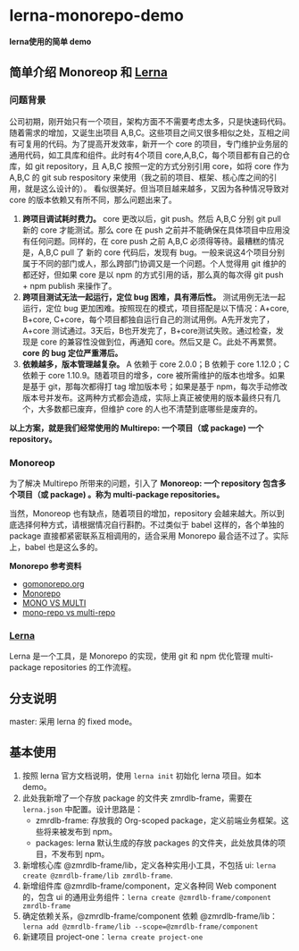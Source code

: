 # lerna-monorepo-demo

**lerna使用的简单 demo**

## 简单介绍 Monoreop 和 [Lerna](https://github.com/lerna/lerna)

### 问题背景

公司初期，刚开始只有一个项目，架构方面不不需要考虑太多，只是快速码代码。随着需求的增加，又诞生出项目 A,B,C。这些项目之间又很多相似之处，互相之间有可复用的代码。为了提高开发效率，新开一个 core 的项目，专门维护业务层的通用代码，如工具库和组件。此时有4个项目 core,A,B,C，每个项目都有自己的仓库，如 git repository，且 A,B,C 按照一定的方式分别引用 core，如将 core 作为 A,B,C 的 git sub respository 来使用（我之前的项目、框架、核心库之间的引用，就是这么设计的）。
看似很美好。但当项目越来越多，又因为各种情况导致对 core 的版本依赖又有所不同，那么问题出来了。
1. **跨项目调试耗时费力。** core 更改以后，git push。然后 A,B,C 分别 git pull 新的 core 才能测试。那么 core 在 push 之前并不能确保在具体项目中应用没有任何问题。同样的，在 core push 之前 A,B,C 必须得等待。最糟糕的情况是，A,B,C pull 了 新的 core 代码后，发现有 bug。一般来说这4个项目分别属于不同的部门或人，那么跨部门协调又是一个问题。个人觉得用 git 维护的都还好，但如果 core 是以 npm 的方式引用的话，那么真的每次得 git push + npm publish 来操作了。
2. **跨项目测试无法一起运行，定位 bug 困难，具有滞后性。** 测试用例无法一起运行，定位 bug 更加困难。按照现在的模式，项目搭配是以下情况：A+core, B+core, C+core，每个项目都独自运行自己的测试用例。A先开发完了，A+core 测试通过。3天后，B也开发完了，B+core测试失败。通过检查，发现是 core 的兼容性没做到位，再通知 core。然后又是 C。此处不再累赘。**core 的 bug 定位严重滞后。**
3. **依赖越多，版本管理越复杂。** A 依赖于 core 2.0.0；B 依赖于 core 1.12.0；C 依赖于 core 1.10.9。随着项目的增多，core 被所需维护的版本也增多。如果是基于 git，那每次都得打 tag 增加版本号；如果是基于 npm，每次手动修改版本号并发布。这两种方式都会造成，实际上真正被使用的版本最终只有几个，大多数都已废弃，但维护 core 的人也不清楚到底哪些是废弃的。

**以上方案，就是我们经常使用的 Multirepo: 一个项目（或 package) 一个 repository。**

### Monoreop

为了解决 Multirepo 所带来的问题，引入了 **Monoreop: 一个 repository 包含多个项目（或 package) 。称为 multi-package repositories。**

当然，Monoreop 也有缺点，随着项目的增加，repository 会越来越大。所以到底选择何种方式，请根据情况自行斟酌。不过类似于 babel 这样的，各个单独的 package 直接都紧密联系互相调用的，适合采用 Monorepo 最合适不过了。实际上，babel 也是这么多的。

**Monorepo 参考资料**
- [gomonorepo.org](https://gomonorepo.org/)
- [Monorepo](https://www.atlassian.com/git/tutorials/monorepos)
- [MONO VS MULTI](https://zhuanlan.zhihu.com/p/31289463)
- [mono-repo vs multi-repo](https://medium.com/@patrickleet/mono-repo-or-multi-repo-why-choose-one-when-you-can-have-both-e9c77bd0c668)

### [Lerna](https://github.com/lerna/lerna)

Lerna 是一个工具，是 Monorepo 的实现，使用 git 和 npm 优化管理 multi-package repositories 的工作流程。

## 分支说明

master: 采用 lerna 的 fixed mode。

## 基本使用

1. 按照 lerna 官方文档说明，使用 `lerna init` 初始化 lerna 项目。如本 demo。
2. 此处我新增了一个存放 package 的文件夹 zmrdlb-frame，需要在 `lerna.json` 中配置。设计思路是：
    - zmrdlb-frame: 存放我的 Org-scoped package，定义前端业务框架。这些将来被发布到 npm。
    - packages: lerna 默认生成的存放 packages 的文件夹，此处放具体的项目，不发布到 npm。
3. 新增核心库 @zmrdlb-frame/lib，定义各种实用小工具，不包括 ui: `lerna create @zmrdlb-frame/lib zmrdlb-frame`.
4. 新增组件库 @zmrdlb-frame/component，定义各种同 Web component 的，包含 ui 的通用业务组件：`lerna create @zmrdlb-frame/component zmrdlb-frame`
5. 确定依赖关系，@zmrdlb-frame/component 依赖 @zmrdlb-frame/lib：`lerna add @zmrdlb-frame/lib --scope=@zmrdlb-frame/component`
6. 新建项目 project-one：`lerna create project-one`
